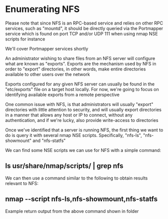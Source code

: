 

# Enumerating NFS


Please note that since NFS is an RPC-based service and relies on other RPC services, such as 
"mountd", it should be directly queried via the Portmapper service which is found on port TCP
and/or UDP 111 when using nmap NSE scripts for instance 

We'll cover Portmapper services shortly

An administrator wishing to share files from an NFS server will configure what are known as 
"exports". Exports are the mechanism used by NFS in order to "export" directories, in other 
words, make entire directories available to other users over the network 

Exports configured for any given NFS server can usually be found in the "etc/exports" file on a
target host locally. For now, we're going to focus on identifying available exports from a remote 
perspective 

One common issue with NFS, is that administrators will usually "export" directories with little
attention to security, and will usually export directories in a manner that allows any host 
or IP to connect, without any authentication, and if we're lucky, also provide write-access to
directories

Once we've identified that a server is running NFS, the first thing we want to do is query it 
with several nmap NSE scripts. Specifically, "nfs-ls", "nfs-showmount" and "nfs-statfs"

We can find some NSE scripts we can use for NFS with a simple command: 

## ls usr/share/nmap/scripts/ | grep nfs



We can then use a command similar to the following to obtain results relevant to NFS: 

## nmap --script nfs-ls,nfs-showmount,nfs-statfs <targetIP>


Example return output from the above command shown in folder


